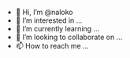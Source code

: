 - 👋 Hi, I’m @naloko
- 👀 I’m interested in ...
- 🌱 I’m currently learning ...
- 💞️ I’m looking to collaborate on ...
- 📫 How to reach me ...

<!---
naloko/naloko is a ✨ special ✨ repository because its `README.md` (this file) appears on your GitHub profile.
You can click the Preview link to take a look at your changes.
--->
